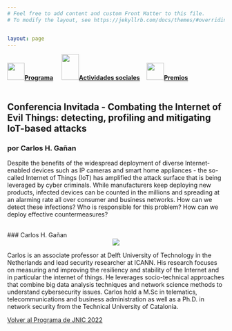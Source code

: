 ```yaml
---
# Feel free to add content and custom Front Matter to this file.
# To modify the layout, see https://jekyllrb.com/docs/themes/#overriding-theme-defaults   mediante este [enlace](https://easychair.org/conferences/?conf=jnic2019).    


layout: page
---
```

<div class="text-center">
<a href="{{site.url}}/programa"><img src="{{site.url}}/images/IcoPrograma.jpg" class="img-circle" 	width="40" height="40"><strong>Programa</strong></a> &nbsp;&nbsp;&nbsp;
<a href="{{site.url}}/actividades-sociales"><img src="{{site.url}}/images/IcoActividades.jpg" class="img-circle" 	width="40" height="60"><strong>Actividades sociales</strong></a>&nbsp;&nbsp;&nbsp;
<a href="{{site.url}}/premios"><img src="{{site.url}}/images/IcoPremios.jpg" class="img-circle" 	width="40" height="40"><strong>Premios</strong></a>&nbsp;&nbsp;&nbsp;
<!--<a href="{{site.url}}/track-transferencia" class=""><img src="{{site.url}}/images/IcoTrackTX.jpg" class="img-circle" 	width="40" height="40"><strong>Track de Transferencia</strong></a> -->
</div><br>

## Conferencia Invitada - Combating the Internet of Evil Things: detecting, profiling and mitigating IoT-based attacks
### por Carlos H. Gañan

Despite the benefits of the widespread deployment of diverse Internet-enabled devices such as IP cameras and smart home appliances - the so-called Internet of Things (IoT) has amplified the attack surface that is being leveraged by cyber criminals. While manufacturers keep deploying new products, infected devices can be counted in the millions and spreading at an alarming rate all over consumer and business networks. How can we detect these infections? Who is responsible for this problem? How can we deploy effective countermeasures?

<br>
### Carlos H. Gañan
<center>
<img src= "{{site.url}}/images/carlos.jpg">
</center>

Carlos is an associate professor at Delft University of Technology in the Netherlands and lead security researcher at ICANN. His research focuses on measuring and improving the resiliency and stability of the Internet and in particular the internet of things. He leverages socio-technical approaches that combine big data analysis techniques and network science methods to understand cybersecurity issues.  Carlos hold a M.Sc in telematics, telecommunications and business administration as well as a Ph.D. in network security from the Technical University of Catalonia. 

[Volver al Programa de JNIC 2022](https://2022.jnic.es/programa28)
